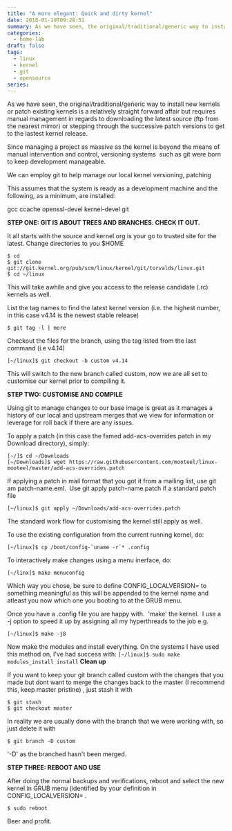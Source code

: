 ```yaml
---
title: "A more elegant: Quick and dirty kernel"
date: 2018-01-19T09:28:51
summary: As we have seen, the original/traditional/generic way to install new kernels or patch existing kernels is a relatively straight forward affair but requires manual management.  Let's use git to help
categories:
  - home-lab
draft: false
tags:
  - linux
  - kernel
  - git
  - opensource
series:
---
```


As we have seen, the original/traditional/generic way to install new kernels or patch existing kernels is a relatively straight forward affair but requires manual management in regards to downloading the latest source (ftp from the nearest mirror) or stepping through the successive patch versions to get to the lastest kernel release.

Since managing a project as massive as the kernel is beyond the means of manual intervention and control, versioning systems  such as git were born to keep development manageable.

We can employ git to help manage our local kernel versioning, patching

This assumes that the system is ready as a development machine and the following, as a minimum, are installed:

gcc ccache openssl-devel kernel-devel git

**STEP ONE: GIT IS ABOUT TREES AND BRANCHES. CHECK IT OUT.**

It all starts with the source and kernel.org is your go to trusted site for the latest. Change directories to you $HOME

```
$ cd
$ git clone git://git.kernel.org/pub/scm/linux/kernel/git/torvalds/linux.git
$ cd ~/linux
```

This will take awhile and give you access to the release candidate (.rc) kernels as well.

List the tag names to find the latest kernel version (i.e. the highest number, in this case v4.14 is the newest stable release)

```
$ git tag -l | more
```

Checkout the files for the branch, using the tag listed from the last command (i.e v4.14)

```
[~/linux]$ git checkout -b custom v4.14
```

This will switch to the new branch called custom, now we are all set to customise our kernel prior to compiling it.

**STEP TWO: CUSTOMISE AND COMPILE**

Using git to manage changes to our base image is great as it manages a history of our local and upstream merges that we view for information or leverage for roll back if there are any issues.

To apply a patch (in this case the famed add-acs-overrides.patch in my Download directory), simply:

```
[~/]$ cd ~/Downloads
[~/Downloads]$ wget https://raw.githubusercontent.com/mooteel/linux-mooteel/master/add-acs-overrides.patch
```

If applying a patch in mail format that you got it from a mailing list, use git am patch-name.eml.  Use git apply patch-name.patch if a standard patch file

```
[~/linux]$ git apply ~/Downloads/add-acs-overrides.patch
```

The standard work flow for customising the kernel still apply as well.

To use the existing configuration from the current running kernel, do:

```
[~/linux]$ cp /boot/config-`uname -r`* .config
```

To interactively make changes using a menu inerface, do:

```
[~/linx]$ make menuconfig
```

Which way you chose, be sure to define CONFIG\_LOCALVERSION= to something meaningful as this will be appended to the kernel name and atleast you now which one you booting to at the GRUB menu.

Once you have a .config file you are happy with.  'make' the kernel.  I use a -j option to speed it up by assigning all my hyperthreads to the job e.g.

```
[~/linux]$ make -j8
```

Now make the modules and install everything. On the systems I have used this method on, I've had success with:
`[~/linux]$ sudo make modules_install install`
**Clean up**

If you want to keep your git branch called custom with the changes that you made but dont want to merge the changes back to the master (I recommend this, keep master pristine) , just stash it with

```
$ git stash
$ git checkout master
```

In reality we are usually done with the branch that we were working with, so just delete it with

```
$ git branch -D custom
```

'-D' as the branched hasn't been merged.

**STEP THREE: REBOOT AND USE**

After doing the normal backups and verifications, reboot and select the new kernel in GRUB menu (identified by your definition in CONFIG\_LOCALVERSION= .

```
$ sudo reboot
```

Beer and profit.